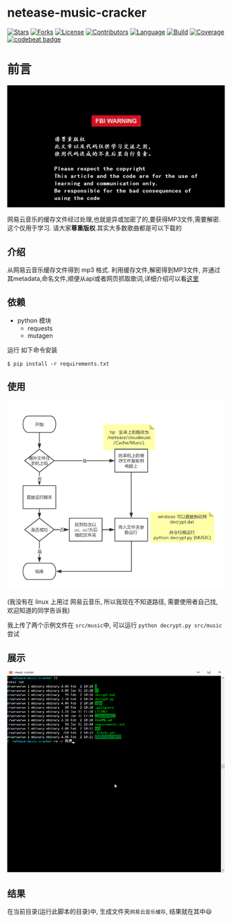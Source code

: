 # netease-music-cracker
[![Stars](https://img.shields.io/github/stars/mbinary/netease-music-cracker.svg?label=Stars&style=social)](https://github.com/mbinary/netease-music-cracker/stargazers)
[![Forks](https://img.shields.io/github/forks/mbinary/netease-music-cracker.svg?label=Fork&style=social)](https://github.com/mbinary/netease-music-cracker/network/members)
[![License](https://img.shields.io/badge/LICENSE-MIT-blue.svg)](LICENSE)
[![Contributors](https://img.shields.io/github/contributors/mbinary/netease-music-cracker.svg)](https://github.com/mbinary/netease-music-cracker/graphs/contributors)
[![Language](https://img.shields.io/badge/language-python3.6-orange.svg)](.)
[![Build](https://travis-ci.org/mbinary/netease-music-cracker.svg?branch=master)](https://travis-ci.org/mbinary/netease-music-cracker?branch=master)
[![Coverage](https://codecov.io/gh/mbinary/netease-music-cracker/branch/master/graph/badge.svg)](https://codecov.io/github/mbinary/netease-music-cracker?branch=master)
[![codebeat badge](https://codebeat.co/badges/952ebbfc-770d-4b12-bfdf-b03ef76c5912)](https://codebeat.co/projects/github-com-mbinary-netease-music-cracker-master)
<!--  [![License](https://i.creativecommons.org/l/by-nc-sa/4.0/88x31.png)](http://creativecommons.org/licenses/by-nc-sa/4.0/)  copy LICENCE -->
<!-- 控制图片: <img width="60" height="75" align="right" src="haha"> -->
# 前言
![warning](src/warning.png)

网易云音乐的缓存文件经过处理,也就是异或加密了的,要获得MP3文件,需要解密. 这个仅用于学习. 请大家**尊重版权**.其实大多数歌曲都是可以下载的

## 介绍
从网易云音乐缓存文件得到 mp3 格式. 
利用缓存文件,解密得到MP3文件, 并通过其metadata,命名文件,顺便从api或者网页抓取歌词,详细介绍可以看[这里](https://mbinary.coding.me/decrypt-netease-music.html) 

## 依赖
* python 模块
  - requests
  - mutagen

运行 如下命令安装
```shell
$ pip install -r requirements.txt
```

## 使用
![](src/flow-chart.png)

(我没有在 linux 上用过 网易云音乐, 所以我现在不知道路径, 需要使用者自己找, 欢迎知道的同学告诉我)

我上传了两个示例文件在 `src/music`中, 
可以运行
`python decrypt.py src/music` 尝试

## 展示
![](src/display.gif)

## 结果
在当前目录(运行此脚本的目录)中, 生成文件夹`网易云音乐缓存`, 结果就在其中:smiley: 

